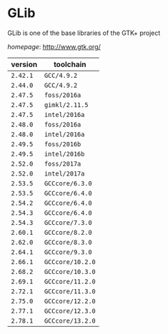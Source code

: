 # GLib

GLib is one of the base libraries of the GTK+ project

*homepage*: <http://www.gtk.org/>

version | toolchain
--------|----------
``2.42.1`` | ``GCC/4.9.2``
``2.44.0`` | ``GCC/4.9.2``
``2.47.5`` | ``foss/2016a``
``2.47.5`` | ``gimkl/2.11.5``
``2.47.5`` | ``intel/2016a``
``2.48.0`` | ``foss/2016a``
``2.48.0`` | ``intel/2016a``
``2.49.5`` | ``foss/2016b``
``2.49.5`` | ``intel/2016b``
``2.52.0`` | ``foss/2017a``
``2.52.0`` | ``intel/2017a``
``2.53.5`` | ``GCCcore/6.3.0``
``2.53.5`` | ``GCCcore/6.4.0``
``2.54.2`` | ``GCCcore/6.4.0``
``2.54.3`` | ``GCCcore/6.4.0``
``2.54.3`` | ``GCCcore/7.3.0``
``2.60.1`` | ``GCCcore/8.2.0``
``2.62.0`` | ``GCCcore/8.3.0``
``2.64.1`` | ``GCCcore/9.3.0``
``2.66.1`` | ``GCCcore/10.2.0``
``2.68.2`` | ``GCCcore/10.3.0``
``2.69.1`` | ``GCCcore/11.2.0``
``2.72.1`` | ``GCCcore/11.3.0``
``2.75.0`` | ``GCCcore/12.2.0``
``2.77.1`` | ``GCCcore/12.3.0``
``2.78.1`` | ``GCCcore/13.2.0``
